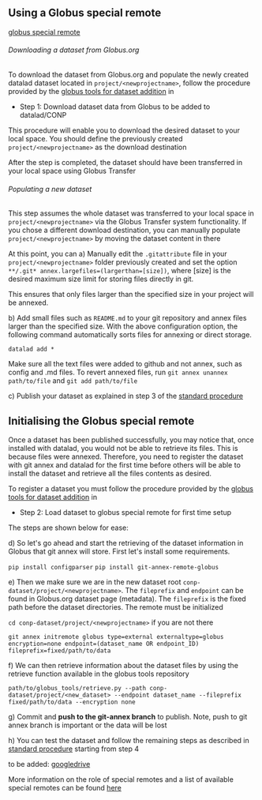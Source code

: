 
## Using a Globus special remote  

[globus special remote](https://github.com/CONP-PCNO/git-annex-remote-globus) 

###### Downloading a dataset from Globus.org
To download the dataset from Globus.org and populate the newly created datalad dataset located in `project/<newprojectname>`, follow the procedure 
provided by the [globus tools for dataset addition](https://github.com/CONP-PCNO/globus-tools-for-dataset-addition) in 
- Step 1: Download dataset data from Globus to be added to datalad/CONP

This procedure will enable you to download the desired dataset to your local space. You should define the previously created
`project/<newprojectname>` as the download destination

After the step is completed, the dataset should have been transferred in your local space using Globus Transfer

###### Populating a new dataset
This step assumes the whole dataset was transferred to your local space in `project/<newprojectname>` via the Globus Transfer system functionality.
If you chose a different download destination, you can manually populate `project/<newprojectname>` by moving the dataset content in there

At this point, you can
a) Manually edit the ```.gitattribute``` file in your `project/<newprojectname>` folder previously created and set the option ```**/.git* annex.largefiles=(largerthan=[size])```, where [size] is the desired maximum size limit for storing files directly in git.

This ensures that only files larger than the specified size in your project will be annexed.

b) Add small files such as ```README.md``` to your git repository and annex files larger than the specified size. With the above configuration option, the following command automatically sorts files for annexing or direct storage.

  ```
  datalad add *
  ```
  
 Make sure all the text files were added to github and not annex, such as config and .md files. To revert annexed files, run `git annex unannex path/to/file` and `git add path/to/file`

c) Publish your dataset as explained in step 3 of the [standard procedure](https://github.com/CONP-PCNO/conp-documentation/blob/master/datalad_dataset_addition_procedure.md)


## Initialising the Globus special remote  

Once a dataset has been published successfully, you may notice that, once installed with datalad, you would not be able to retrieve its files.
This is because files were annexed. 
Therefore, you need to register the dataset with git annex and datalad for the first time before others will be able to install the dataset and retrieve 
all the files contents as desired.

To register a dataset you must follow the procedure 
provided by the [globus tools for dataset addition](https://github.com/CONP-PCNO/globus-tools-for-dataset-addition) in 
- Step 2: Load dataset to globus special remote for first time setup

The steps are shown below for ease:

d) So let's go ahead and start the retrieving of the dataset information in Globus that git annex will store. First let's install some requirements.

```pip install configparser```
```pip install git-annex-remote-globus```

e) Then we make sure we are in the new dataset root ``conp-dataset/project/<newprojectname>``. The ``fileprefix`` and ``endpoint`` can 
be found in Globus.org dataset page (metadata). The `fileprefix` is the fixed path before the dataset directories. The remote must be initialized


```cd conp-dataset/project/<newprojectname>``` if you are not there

```git annex initremote globus type=external externaltype=globus encryption=none endpoint=(dataset_name OR endpoint_ID) fileprefix=fixed/path/to/data```

f) We can then retrieve information about the dataset files by using the retrieve function available in the globus tools repository

```path/to/globus_tools/retrieve.py --path conp-dataset/project/<new_dataset> --endpoint dataset_name --fileprefix fixed/path/to/data --encryption none```


g) Commit and **push to the git-annex branch** to publish. Note, push to git annex branch is important or the data will be lost


h) You can test the dataset and follow the remaining steps as described in [standard procedure](https://github.com/CONP-PCNO/conp-documentation/blob/master/datalad_dataset_addition_procedure.md)
 starting from step 4 




to be added: [googledrive](https://github.com/Lykos153/git-annex-remote-googledrive)

More information on the role of special remotes and a list of available special remotes can be found [here](http://git-annex.branchable.com/special_remotes/)
